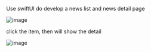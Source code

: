 Use swiftUI do develop a news list and news detail page

![image](https://github.com/user-attachments/assets/2bffa700-825f-4fa9-95f5-dc3a4eaddb15)

click the item, then will show the detail

![image](https://github.com/user-attachments/assets/447dec0c-cfa9-4e77-b3b0-a37abdc5b3bd)
